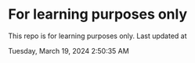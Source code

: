 # For learning purposes only
This repo is for learning purposes only.
Last updated at

Tuesday, March 19, 2024 2:50:35 AM

